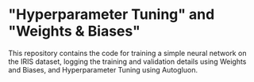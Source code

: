 # "Hyperparameter Tuning" and "Weights \& Biases"
This repository contains the code for training a simple neural network on the IRIS dataset, logging the training and validation details using Weights and Biases, and Hyperparameter Tuning using Autogluon.
